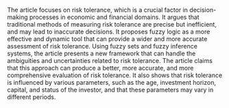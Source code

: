 The article focuses on risk tolerance, which is a crucial factor in decision-making processes in economic and financial domains. It argues that traditional methods of measuring risk tolerance are precise but inefficient, and may lead to inaccurate decisions. It proposes fuzzy logic as a more effective and dynamic tool that can provide a wider and more accurate assessment of risk tolerance. Using fuzzy sets and fuzzy inference systems, the article presents a new framework that can handle the ambiguities and uncertainties related to risk tolerance. The article claims that this approach can produce a better, more accurate, and more comprehensive evaluation of risk tolerance. It also shows that risk tolerance is influenced by various parameters, such as the age, investment horizon, capital, and status of the investor, and that these parameters may vary in different periods.
